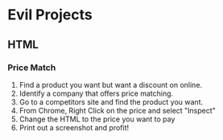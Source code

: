 # Evil Projects

## HTML

### Price Match
1. Find a product you want but want a discount on online.
2. Identify a company that offers price matching.
3. Go to a competitors site and find the product you want.
4. From Chrome, Right Click on the price and select "Inspect"
5. Change the HTML to the price you want to pay
6. Print out a screenshot and profit!